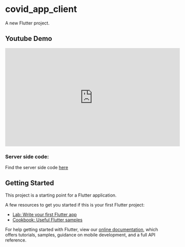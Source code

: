 # covid_app_client

A new Flutter project.

## Youtube Demo
<iframe width="560" height="315" src="https://www.youtube.com/embed/duEfP_mRZTU" frameborder="0" allow="accelerometer; autoplay; encrypted-media; gyroscope; picture-in-picture" allowfullscreen></iframe>

### Server side code:
Find the server side code [here](https://github.com/AdityaPratap006/covid_app_server)

## Getting Started

This project is a starting point for a Flutter application.

A few resources to get you started if this is your first Flutter project:

- [Lab: Write your first Flutter app](https://flutter.dev/docs/get-started/codelab)
- [Cookbook: Useful Flutter samples](https://flutter.dev/docs/cookbook)

For help getting started with Flutter, view our
[online documentation](https://flutter.dev/docs), which offers tutorials,
samples, guidance on mobile development, and a full API reference.

